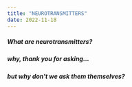 ```yaml
---
title: "NEUROTRANSMITTERS"
date: 2022-11-18
---
```


##### What are neurotransmitters?

##### why, thank you for asking...

##### but why don't we ask them themselves?

